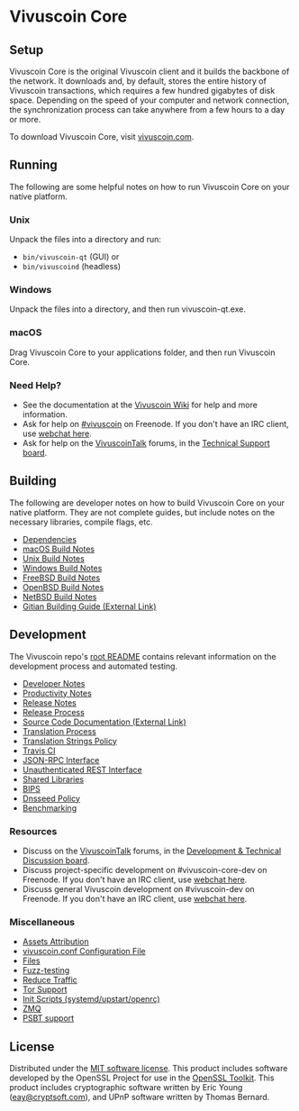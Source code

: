 Vivuscoin Core
=============

Setup
---------------------
Vivuscoin Core is the original Vivuscoin client and it builds the backbone of the network. It downloads and, by default, stores the entire history of Vivuscoin transactions, which requires a few hundred gigabytes of disk space. Depending on the speed of your computer and network connection, the synchronization process can take anywhere from a few hours to a day or more.

To download Vivuscoin Core, visit [vivuscoin.com](https://vivuscoin.com/en/download/).

Running
---------------------
The following are some helpful notes on how to run Vivuscoin Core on your native platform.

### Unix

Unpack the files into a directory and run:

- `bin/vivuscoin-qt` (GUI) or
- `bin/vivuscoind` (headless)

### Windows

Unpack the files into a directory, and then run vivuscoin-qt.exe.

### macOS

Drag Vivuscoin Core to your applications folder, and then run Vivuscoin Core.

### Need Help?

* See the documentation at the [Vivuscoin Wiki](https://en.vivuscoin.com/wiki/Main_Page)
for help and more information.
* Ask for help on [#vivuscoin](http://webchat.freenode.net?channels=vivuscoin) on Freenode. If you don't have an IRC client, use [webchat here](http://webchat.freenode.net?channels=vivuscoin).
* Ask for help on the [VivuscoinTalk](https://vivuscointalk.org/) forums, in the [Technical Support board](https://vivuscointalk.org/index.php?board=4.0).

Building
---------------------
The following are developer notes on how to build Vivuscoin Core on your native platform. They are not complete guides, but include notes on the necessary libraries, compile flags, etc.

- [Dependencies](dependencies.md)
- [macOS Build Notes](build-osx.md)
- [Unix Build Notes](build-unix.md)
- [Windows Build Notes](build-windows.md)
- [FreeBSD Build Notes](build-freebsd.md)
- [OpenBSD Build Notes](build-openbsd.md)
- [NetBSD Build Notes](build-netbsd.md)
- [Gitian Building Guide (External Link)](https://github.com/vivuscoin-core/docs/blob/master/gitian-building.md)

Development
---------------------
The Vivuscoin repo's [root README](/README.md) contains relevant information on the development process and automated testing.

- [Developer Notes](developer-notes.md)
- [Productivity Notes](productivity.md)
- [Release Notes](release-notes.md)
- [Release Process](release-process.md)
- [Source Code Documentation (External Link)](https://dev.visucore.com/vivuscoin/doxygen/)
- [Translation Process](translation_process.md)
- [Translation Strings Policy](translation_strings_policy.md)
- [Travis CI](travis-ci.md)
- [JSON-RPC Interface](JSON-RPC-interface.md)
- [Unauthenticated REST Interface](REST-interface.md)
- [Shared Libraries](shared-libraries.md)
- [BIPS](bips.md)
- [Dnsseed Policy](dnsseed-policy.md)
- [Benchmarking](benchmarking.md)

### Resources
* Discuss on the [VivuscoinTalk](https://vivuscointalk.org/) forums, in the [Development & Technical Discussion board](https://vivuscointalk.org/index.php?board=6.0).
* Discuss project-specific development on #vivuscoin-core-dev on Freenode. If you don't have an IRC client, use [webchat here](http://webchat.freenode.net/?channels=vivuscoin-core-dev).
* Discuss general Vivuscoin development on #vivuscoin-dev on Freenode. If you don't have an IRC client, use [webchat here](http://webchat.freenode.net/?channels=vivuscoin-dev).

### Miscellaneous
- [Assets Attribution](assets-attribution.md)
- [vivuscoin.conf Configuration File](vivuscoin-conf.md)
- [Files](files.md)
- [Fuzz-testing](fuzzing.md)
- [Reduce Traffic](reduce-traffic.md)
- [Tor Support](tor.md)
- [Init Scripts (systemd/upstart/openrc)](init.md)
- [ZMQ](zmq.md)
- [PSBT support](psbt.md)

License
---------------------
Distributed under the [MIT software license](/COPYING).
This product includes software developed by the OpenSSL Project for use in the [OpenSSL Toolkit](https://www.openssl.org/). This product includes
cryptographic software written by Eric Young ([eay@cryptsoft.com](mailto:eay@cryptsoft.com)), and UPnP software written by Thomas Bernard.
